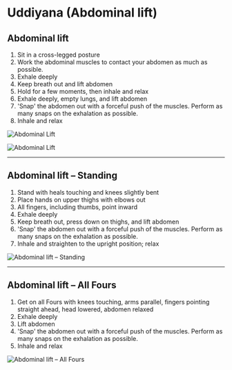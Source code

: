 # Uddiyana (Abdominal lift)


## Abdominal lift
1. Sit in a cross-legged posture
2. Work the abdominal muscles to contact your abdomen as much as possible.
3. Exhale deeply
4. Keep breath out and lift abdomen
5. Hold for a few moments, then inhale and relax
6. Exhale deeply, empty lungs, and lift abdomen
7. 'Snap' the abdomen out with a forceful push of the muscles. Perform as many snaps on the exhalation as possible.
8. Inhale and relax

![Abdominal Lift](https://s3-us-west-2.amazonaws.com/philip-weber-static/images/yoga-abdominal-lift-01.jpg)

![Abdominal Lift](https://s3-us-west-2.amazonaws.com/philip-weber-static/images/yoga-abdominal-lift-02.jpg)

---

## Abdominal lift – Standing
1. Stand with heals touching and knees slightly bent
2. Place hands on upper thighs with elbows out
3. All fingers, including thumbs, point inward
4. Exhale deeply
5. Keep breath out, press down on thighs, and lift abdomen
6. 'Snap' the abdomen out with a forceful push of the muscles. Perform as many snaps on the exhalation as possible.
7. Inhale and straighten to the upright position; relax

![Abdominal lift – Standing](https://s3-us-west-2.amazonaws.com/philip-weber-static/images/yoga-abdominal-lift-standing-01.jpg)

---

## Abdominal lift – All Fours
1. Get on all Fours with knees touching, arms parallel, fingers pointing straight ahead, head lowered, abdomen relaxed
2. Exhale deeply
3. Lift abdomen
4. 'Snap' the abdomen out with a forceful push of the muscles. Perform as many snaps on the exhalation as possible.
5. Inhale and relax

![Abdominal lift – All Fours](https://s3-us-west-2.amazonaws.com/philip-weber-static/images/yoga-abdominal-lift-all-fours-01.jpg)
